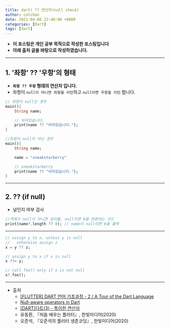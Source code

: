 ```yaml
---
title: dart) ?? 연산자(null check)
author: cotchan
date: 2021-04-08 22:40:00 +0800
categories: [Dart]
tags: [dart]   
---
```


+ **이 포스팅은 개인 공부 목적으로 작성한 포스팅입니다**
+ **아래 출처 글을 바탕으로 작성하였습니다.**

---

## 1. '좌항' ?? '우항'의 형태
 
+ **`좌항 ?? 우항` 형태의 연산자 입니다.**
+ 좌항이 `null이 아니면 좌항을 리턴`하고 `null이면 우항을 리턴` 합니다.

```dart
// 좌항이 null인 경우
main(){
    String name;

    // 비어있습니다.
    print(name ?? "비어있습니다."); 
}
```

```dart
//좌항이 null이 아닌 경우
main(){
    String name;

    name = "sneakstarberry"

    // sneakstarberry
    print(name ?? "비어있습니다."); 
}
```

---

## 2. ?? (if null)

+ 널인지 여부 검사

```dart
//객체가 null이 아니면 길이를, null이면 0을 반환하는 코드
print(name?.length ?? 0); // name이 null이면 0을 출력
```

---

```dart
// assign y to x, unless y is null
//   otherwise assign z
x = y ?? z;

// assign y to x if x is null
x ??= y;

// call foo() only if x is not null
x?.foo();
```

---

+ 출처
  + [[FLUTTER] DART 언어 기초과정 - 2 / A Tour of the Dart Language](https://steemit.com/dart/@wonsama/flutter-dart-2-a-tour-of-the-dart-language)
  + [Null-aware operators in Dart
](http://blog.sethladd.com/2015/07/null-aware-operators-in-dart.html)
  + [[DART]다트(3) - 특이한 연산자](https://sneakstarberry.github.io/posts/dart03-operand/)
  + 유동환, 『처음 배우는 플러터』, 한빛미디어(2020) 
  + 오준석, 『오준석의 플러터 생존코딩』, 한빛미디어(2020)
